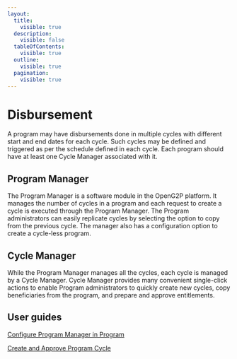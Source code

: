 ```yaml
---
layout:
  title:
    visible: true
  description:
    visible: false
  tableOfContents:
    visible: true
  outline:
    visible: true
  pagination:
    visible: true
---
```


# Disbursement

A program may have disbursements done in multiple cycles with different start and end dates for each cycle. Such cycles may be defined and triggered as per the schedule defined in each cycle. Each program should have at least one Cycle Manager associated with it.

## Program Manager

The Program Manager is a software module in the OpenG2P platform. It manages the number of cycles in a program and each request to create a cycle is executed through the Program Manager. The Program administrators can easily replicate cycles by selecting the option to copy from the previous cycle. The manager also has a configuration option to create a cycle-less program.&#x20;

## Cycle Manager

While the Program Manager manages all the cycles, each cycle is managed by a Cycle Manager. Cycle Manager provides many convenient single-click actions to enable Program administrators to quickly create new cycles, copy beneficiaries from the program, and prepare and approve entitlements.&#x20;

## User guides

[Configure Program Manager in Program](../program-management/user-guides/configure-program-manager-in-program.md)

[Create and Approve Program Cycle](../../user-guides/eligibility-and-program-enrollment/approval/create-and-approve-disbursement-cycle.md)

